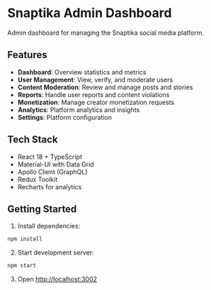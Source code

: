 # Snaptika Admin Dashboard

Admin dashboard for managing the Snaptika social media platform.

## Features

- **Dashboard**: Overview statistics and metrics
- **User Management**: View, verify, and moderate users
- **Content Moderation**: Review and manage posts and stories
- **Reports**: Handle user reports and content violations
- **Monetization**: Manage creator monetization requests
- **Analytics**: Platform analytics and insights
- **Settings**: Platform configuration

## Tech Stack

- React 18 + TypeScript
- Material-UI with Data Grid
- Apollo Client (GraphQL)
- Redux Toolkit
- Recharts for analytics

## Getting Started

1. Install dependencies:
```bash
npm install
```

2. Start development server:
```bash
npm start
```

3. Open [http://localhost:3002](http://localhost:3002)
